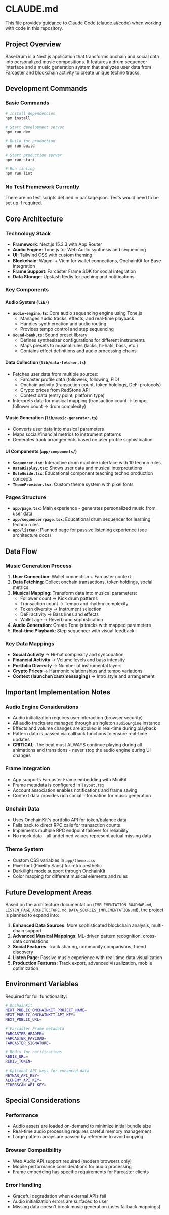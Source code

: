# CLAUDE.md

This file provides guidance to Claude Code (claude.ai/code) when working with code in this repository.

## Project Overview

BaseDrum is a Next.js application that transforms onchain and social data into personalized music compositions. It features a drum sequencer interface and a music generation system that analyzes user data from Farcaster and blockchain activity to create unique techno tracks.

## Development Commands

### Basic Commands
```bash
# Install dependencies
npm install

# Start development server
npm run dev

# Build for production
npm run build

# Start production server
npm run start

# Run linting
npm run lint
```

### No Test Framework Currently
There are no test scripts defined in package.json. Tests would need to be set up if required.

## Core Architecture

### Technology Stack
- **Framework**: Next.js 15.3.3 with App Router
- **Audio Engine**: Tone.js for Web Audio synthesis and sequencing
- **UI**: Tailwind CSS with custom theming
- **Blockchain**: Wagmi + Viem for wallet connections, OnchainKit for Base integration
- **Frame Support**: Farcaster Frame SDK for social integration
- **Data Storage**: Upstash Redis for caching and notifications

### Key Components

#### Audio System (`lib/`)
- **`audio-engine.ts`**: Core audio sequencing engine using Tone.js
  - Manages audio tracks, effects, and real-time playback
  - Handles synth creation and audio routing
  - Provides tempo control and step sequencing
- **`sound-bank.ts`**: Sound preset library
  - Defines synthesizer configurations for different instruments
  - Maps presets to musical rules (kicks, hi-hats, bass, etc.)
  - Contains effect definitions and audio processing chains

#### Data Collection (`lib/data-fetcher.ts`)
- Fetches user data from multiple sources:
  - Farcaster profile data (followers, following, FID)
  - Onchain activity (transaction count, token holdings, DeFi protocols)
  - Crypto prices from RedStone API
  - Context data (entry point, platform type)
- Interprets data for musical mapping (transaction count → tempo, follower count → drum complexity)

#### Music Generation (`lib/music-generator.ts`)
- Converts user data into musical parameters
- Maps social/financial metrics to instrument patterns
- Generates track arrangements based on user profile sophistication

#### UI Components (`app/components/`)
- **`Sequencer.tsx`**: Interactive drum machine interface with 10 techno rules
- **`DataDisplay.tsx`**: Shows user data and musical interpretations
- **`RuleGuide.tsx`**: Educational component teaching techno production concepts
- **`ThemeProvider.tsx`**: Custom theme system with pixel fonts

### Pages Structure
- **`app/page.tsx`**: Main experience - generates personalized music from user data
- **`app/sequencer/page.tsx`**: Educational drum sequencer for learning techno rules
- **`app/listen/`**: Planned page for passive listening experience (see architecture docs)

## Data Flow

### Music Generation Process
1. **User Connection**: Wallet connection + Farcaster context
2. **Data Fetching**: Collect onchain transactions, token holdings, social metrics
3. **Musical Mapping**: Transform data into musical parameters:
   - Follower count → Kick drum patterns
   - Transaction count → Tempo and rhythm complexity
   - Token diversity → Instrument selection
   - DeFi activity → Bass lines and effects
   - Wallet age → Reverb and sophistication
4. **Audio Generation**: Create Tone.js tracks with mapped parameters
5. **Real-time Playback**: Step sequencer with visual feedback

### Key Data Mappings
- **Social Activity** → Hi-hat complexity and syncopation
- **Financial Activity** → Volume levels and bass intensity  
- **Portfolio Diversity** → Number of instrumental layers
- **Crypto Prices** → Harmonic relationships and tempo variations
- **Context (launcher/cast/messaging)** → Intro style and arrangement

## Important Implementation Notes

### Audio Engine Considerations
- Audio initialization requires user interaction (browser security)
- All audio tracks are managed through a singleton `audioEngine` instance
- Effects and volume changes are applied in real-time during playback
- Pattern data is passed via callback functions to ensure real-time updates
- **CRITICAL**: The beat must ALWAYS continue playing during all animations and transitions - never stop the audio engine during UI changes

### Frame Integration
- App supports Farcaster Frame embedding with MiniKit
- Frame metadata is configured in `layout.tsx`
- Account association enables notifications and frame saving
- Context data provides rich social information for music generation

### Onchain Data
- Uses OnchainKit's portfolio API for token/balance data
- Falls back to direct RPC calls for transaction counts
- Implements multiple RPC endpoint failover for reliability
- No mock data - all undefined values represent actual missing data

### Theme System
- Custom CSS variables in `app/theme.css`
- Pixel font (Pixelify Sans) for retro aesthetic
- Dark/light mode support through OnchainKit
- Color mapping for different musical elements and rules

## Future Development Areas

Based on the architecture documentation (`IMPLEMENTATION_ROADMAP.md`, `LISTEN_PAGE_ARCHITECTURE.md`, `DATA_SOURCES_IMPLEMENTATION.md`), the project is planned to expand into:

1. **Enhanced Data Sources**: More sophisticated blockchain analysis, multi-chain support
2. **Advanced Musical Mappings**: ML-driven pattern recognition, cross-data correlations
3. **Social Features**: Track sharing, community comparisons, friend discovery
4. **Listen Page**: Passive music experience with real-time data visualization
5. **Production Features**: Track export, advanced visualization, mobile optimization

## Environment Variables

Required for full functionality:
```bash
# OnchainKit
NEXT_PUBLIC_ONCHAINKIT_PROJECT_NAME=
NEXT_PUBLIC_ONCHAINKIT_API_KEY=
NEXT_PUBLIC_URL=

# Farcaster Frame metadata
FARCASTER_HEADER=
FARCASTER_PAYLOAD= 
FARCASTER_SIGNATURE=

# Redis for notifications
REDIS_URL=
REDIS_TOKEN=

# Optional API keys for enhanced data
NEYNAR_API_KEY=
ALCHEMY_API_KEY=
ETHERSCAN_API_KEY=
```

## Special Considerations

### Performance
- Audio assets are loaded on-demand to minimize initial bundle size
- Real-time audio processing requires careful memory management
- Large pattern arrays are passed by reference to avoid copying

### Browser Compatibility
- Web Audio API support required (modern browsers only)
- Mobile performance considerations for audio processing
- Frame embedding has specific requirements for Farcaster clients

### Error Handling
- Graceful degradation when external APIs fail
- Audio initialization errors are surfaced to user
- Missing data doesn't break music generation (uses fallback mappings)